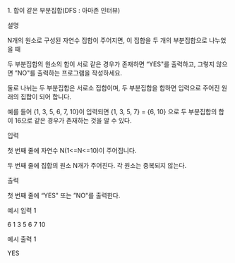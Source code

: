 1\. 합이 같은 부분집합(DFS : 아마존 인터뷰)

설명

N개의 원소로 구성된 자연수 집합이 주어지면, 이 집합을 두 개의 부분집합으로 나누었을 때

두 부분집합의 원소의 합이 서로 같은 경우가 존재하면 “YES"를 출력하고, 그렇지 않으면 ”NO"를 출력하는 프로그램을 작성하세요.

둘로 나뉘는 두 부분집합은 서로소 집합이며, 두 부분집합을 합하면 입력으로 주어진 원래의 집합이 되어 합니다.

예를 들어 {1, 3, 5, 6, 7, 10}이 입력되면 {1, 3, 5, 7} = {6, 10} 으로 두 부분집합의 합이 16으로 같은 경우가 존재하는 것을 알 수 있다.

입력

첫 번째 줄에 자연수 N(1<=N<=10)이 주어집니다.

두 번째 줄에 집합의 원소 N개가 주어진다. 각 원소는 중복되지 않는다.

출력

첫 번째 줄에 “YES" 또는 ”NO"를 출력한다.

예시 입력 1

6
1 3 5 6 7 10

예시 출력 1

YES